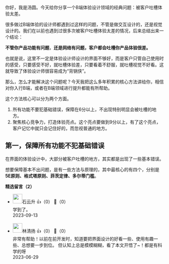 你好，我是汤圆。今天给你分享一个B端体验设计领域的经典问题：被客户吐槽体验太差。

很多做过B端体验的设计师都遇到过这样的问题，不管是做交互设计的，还是视觉设计的。我们在以前也遇到过很多次被客户吐槽体验太差的情况，后来总结出来一个结论：

**不管你产品功能有问题**，**还是网络有问题，客户都会吐槽你产品体验很差。**

也就是说，这里不一定是体验设计师设计的界面不够好，而是客户只管自己使用时的感受，只要感受不好，就吐槽体验差，只要看着不舒服，就吐槽视觉不好看。这就导致了体验设计师很容易成为“背锅侠”。

那么，怎么才能解决这个问题呢？今天我把这么多年积累的核心方法讲给你，相信对你入行B端，或者在B端领域进行提升都能有所帮助。

这个方法核心可以分为两个方面。

1. 所有功能不要犯基础错误，保障在6分以上，不出现特别明显会被吐槽的地方。
2. 聚焦核心竞争力，打造体验亮点。这个亮点要做到9分以上，有了这个亮点，客户记忆中就只会记住好的，而忽视普通的地方。

## 第一，保障所有功能不犯基础错误

在界面的体验设计中，大部分被客户吐槽的地方，其实都是出现了一些基本错误。

想要保障基本不出问题，是有一些方法与原理的，其中最核心的有四个，分别是**5E原则、格式塔原则、菲茨定律、多尔蒂门槛**。
<div><strong>精选留言（2）</strong></div><ul>
<li><img src="https://static001.geekbang.org/account/avatar/00/0f/a0/c3/c5db35df.jpg" width="30px"><span>石云升</span> 👍（0） 💬（0）<div>学到了。</div>2023-09-13</li><br/><li><img src="https://static001.geekbang.org/account/avatar/00/1f/a4/32/12f16980.jpg" width="30px"><span>林清扬</span> 👍（0） 💬（0）<div>非常有帮助！以前在前开发时，知道要把界面设计的好看一些、使用有趣一些、总想要一步到位。
但认知上总是模模糊糊，看了本文开悟了~！都是有科学的呀</div>2023-06-29</li><br/>
</ul>